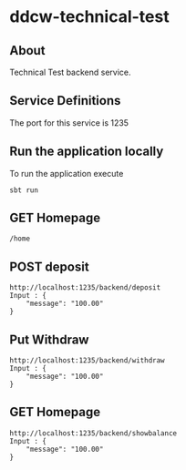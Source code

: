 # ddcw-technical-test

## About

Technical Test backend service.

## Service Definitions

The port for this service is 1235

## Run the application locally

To run the application execute
```
sbt run
```

## GET Homepage
```
/home
```

## POST deposit
```
http://localhost:1235/backend/deposit
Input : {
	"message": "100.00"
}
```

## Put Withdraw
```
http://localhost:1235/backend/withdraw
Input : {
	"message": "100.00"
}
```

## GET Homepage
```
http://localhost:1235/backend/showbalance
Input : {
	"message": "100.00"
}
```

